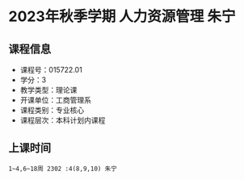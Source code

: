 # 2023年秋季学期 人力资源管理 朱宁






## 课程信息

- 课程号：015722.01
- 学分：3
- 教学类型：理论课
- 开课单位：工商管理系
- 课程类别：专业核心
- 课程层次：本科计划内课程

## 上课时间

```
1~4,6~18周 2302 :4(8,9,10) 朱宁
```

